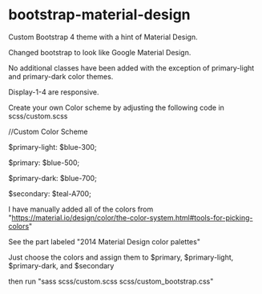 # bootstrap-material-design
Custom Bootstrap 4 theme with a hint of Material Design.

Changed bootstrap to look like Google Material Design.

No additional classes have been added with the exception of primary-light and primary-dark color themes.

Display-1-4 are responsive.

Create your own Color scheme by adjusting the following code in scss/custom.scss

//Custom Color Scheme

$primary-light:		$blue-300;

$primary:       	$blue-500;

$primary-dark:		$blue-700;

$secondary:     	$teal-A700;


I have manually added all of the colors from "https://material.io/design/color/the-color-system.html#tools-for-picking-colors"

See the part labeled "2014 Material Design color palettes"

Just choose the colors and assign them to $primary, $primary-light, $primary-dark, and $secondary

then run "sass scss/custom.scss scss/custom_bootstrap.css"


